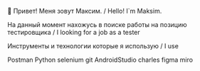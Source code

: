 👋 Привет! Меня зовут Максим. / Hello! I`m Maksim.

На данный момент нахожусь в поиске работы на позицию тестировщика / I looking for a job as a tester

Инструменты и технологии которые я использую / I use

Postman Python selenium git AndroidStudio charles figma miro
